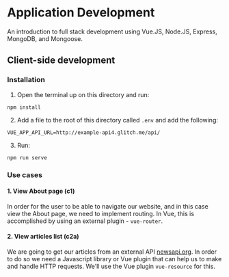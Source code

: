 # Application Development
An introduction to full stack development using Vue.JS, Node.JS, Express, MongoDB, and Mongoose.

## Client-side development
### Installation

1. Open the terminal up on this directory and run:
````
npm install
````
2. Add a file to the root of this directory called ```.env``` and add the following:
````
VUE_APP_API_URL=http://example-api4.glitch.me/api/
````
3. Run:
````
npm run serve
````

### Use cases
#### 1. View About page (c1)
In order for the user to be able to navigate our website, and in this case view the About page, we need to implement routing. In Vue, this is accomplished by using an external plugin - ```vue-router```.

#### 2. View articles list (c2a)
We are going to get our articles from an external API [newsapi.org](https://newsapi.org/). In order to do so we need a Javascript library or Vue plugin that can help us to make and handle HTTP requests. We'll use the Vue plugin ```vue-resource``` for this.